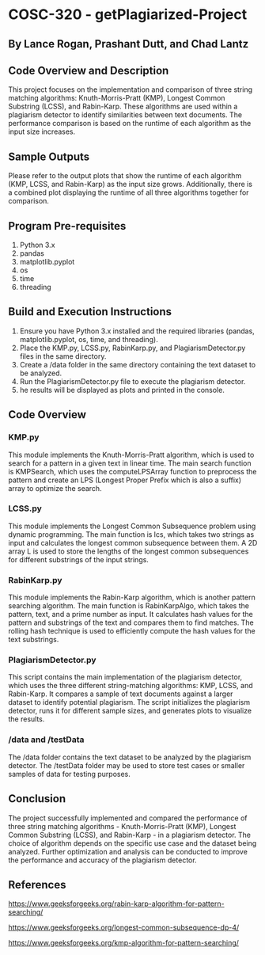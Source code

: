 # COSC-320 - getPlagiarized-Project
## By Lance Rogan, Prashant Dutt, and Chad Lantz

## Code Overview and Description
This project focuses on the implementation and comparison of three string matching algorithms: Knuth-Morris-Pratt (KMP), Longest Common Substring (LCSS), and Rabin-Karp. These algorithms are used within a plagiarism detector to identify similarities between text documents. The performance comparison is based on the runtime of each algorithm as the input size increases.

## Sample Outputs
Please refer to the output plots that show the runtime of each algorithm (KMP, LCSS, and Rabin-Karp) as the input size grows. Additionally, there is a combined plot displaying the runtime of all three algorithms together for comparison.

## Program Pre-requisites
1. Python 3.x
2. pandas
3. matplotlib.pyplot
4. os
5. time
6. threading

## Build and Execution Instructions
1. Ensure you have Python 3.x installed and the required libraries (pandas, matplotlib.pyplot, os, time, and threading).
2. Place the KMP.py, LCSS.py, RabinKarp.py, and PlagiarismDetector.py files in the same directory.
3. Create a /data folder in the same directory containing the text dataset to be analyzed.
4. Run the PlagiarismDetector.py file to execute the plagiarism detector.
5. he results will be displayed as plots and printed in the console.

## Code Overview
### KMP.py
This module implements the Knuth-Morris-Pratt algorithm, which is used to search for a pattern in a given text in linear time. The main search function is KMPSearch, which uses the computeLPSArray function to preprocess the pattern and create an LPS (Longest Proper Prefix which is also a suffix) array to optimize the search.
### LCSS.py
This module implements the Longest Common Subsequence problem using dynamic programming. The main function is lcs, which takes two strings as input and calculates the longest common subsequence between them. A 2D array L is used to store the lengths of the longest common subsequences for different substrings of the input strings.
### RabinKarp.py
This module implements the Rabin-Karp algorithm, which is another pattern searching algorithm. The main function is RabinKarpAlgo, which takes the pattern, text, and a prime number as input. It calculates hash values for the pattern and substrings of the text and compares them to find matches. The rolling hash technique is used to efficiently compute the hash values for the text substrings.

### PlagiarismDetector.py
This script contains the main implementation of the plagiarism detector, which uses the three different string-matching algorithms: KMP, LCSS, and Rabin-Karp. It compares a sample of text documents against a larger dataset to identify potential plagiarism. The script initializes the plagiarism detector, runs it for different sample sizes, and generates plots to visualize the results.

### /data and /testData
The /data folder contains the text dataset to be analyzed by the plagiarism detector. The /testData folder may be used to store test cases or smaller samples of data for testing purposes.

## Conclusion
The project successfully implemented and compared the performance of three string matching algorithms - Knuth-Morris-Pratt (KMP), Longest Common Substring (LCSS), and Rabin-Karp - in a plagiarism detector. The choice of algorithm depends on the specific use case and the dataset being analyzed. Further optimization and analysis can be conducted to improve the performance and accuracy of the plagiarism detector.

## References
https://www.geeksforgeeks.org/rabin-karp-algorithm-for-pattern-searching/

https://www.geeksforgeeks.org/longest-common-subsequence-dp-4/

https://www.geeksforgeeks.org/kmp-algorithm-for-pattern-searching/